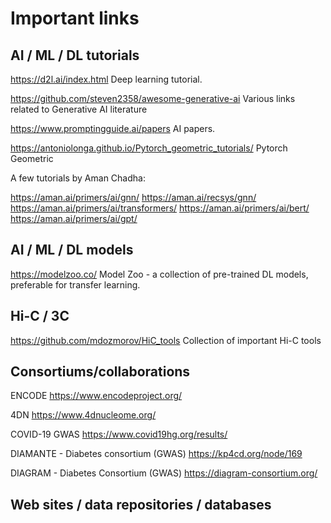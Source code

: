 # Important links

## AI / ML / DL tutorials

https://d2l.ai/index.html  Deep learning tutorial.

https://github.com/steven2358/awesome-generative-ai Various links related to Generative AI literature

https://www.promptingguide.ai/papers AI papers.

https://antoniolonga.github.io/Pytorch_geometric_tutorials/  Pytorch Geometric 

A few tutorials by Aman Chadha:

  https://aman.ai/primers/ai/gnn/
  https://aman.ai/recsys/gnn/
  https://aman.ai/primers/ai/transformers/
  https://aman.ai/primers/ai/bert/
  https://aman.ai/primers/ai/gpt/

## AI / ML / DL models

https://modelzoo.co/  Model Zoo - a collection of pre-trained DL models, preferable for transfer learning.



## Hi-C / 3C

https://github.com/mdozmorov/HiC_tools Collection of important Hi-C tools


## Consortiums/collaborations 

ENCODE https://www.encodeproject.org/

4DN https://www.4dnucleome.org/

COVID-19 GWAS https://www.covid19hg.org/results/

DIAMANTE - Diabetes consortium (GWAS)  https://kp4cd.org/node/169

DIAGRAM - Diabetes Consortium (GWAS) https://diagram-consortium.org/





## Web sites / data repositories / databases


